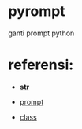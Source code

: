 # pyrompt
ganti prompt python

# referensi:
  - [__str__](https://www.journaldev.com/22460/python-str-repr-functions)
  
  - [prompt](https://stackoverflow.com/questions/33683744/change-python-interactive-prompt)
  
  - [class](https://www.codepolitan.com/membuat-class-di-python-589528b4d558d)
